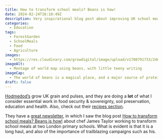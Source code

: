 ```yaml
---
title: How to transform school meals? Beans is how!
date: 2024-02-24T16:18:49Z
description: Very inspirational blog post about improving UK school meals. It is a lot of work but worth it
categories:
  - Education
tags: 
  - ForestGarden
  - SchoolMeals
  - Food
  - Agriculture
images: 
  - https://res.cloudinary.com/growdigital/image/upload/v1708791733/240224-hodmedod-school-meals.jpg
imageAlt:
  - Montage of world map using beans, with little teeny writing
imageCap:
  - The world of beans is a magical place, and a major source of protein for the future of school meals
draft: false
---
```


[Hodmedod’s](https://hodmedods.co.uk/) grow UK grain and pulses, and they are doing a **lot** of what I consider essential work in food security & sovereignty, soil preservation, education and health. Also, check out their [recipes section](https://hodmedods.co.uk/blogs/recipes).

They have a [great newsletter](https://hodmedods.co.uk/pages/newsletter), in which I saw the blog post [How to transform school meals? Beans is how!](https://hodmedods.co.uk/blogs/news/how-to-transform-school-meals-beans-is-how) about chef James Taylor working to transform school meals at two London primary schools. What is evident is that it is a long haul, and also of the importance of trailblazing campaigns such as his.
